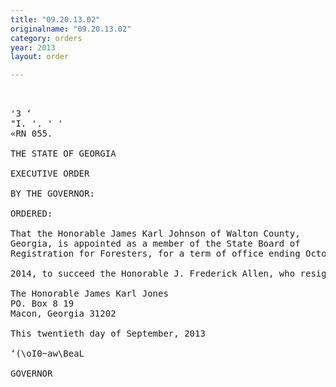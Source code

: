 ```yaml
---
title: "09.20.13.02"
originalname: "09.20.13.02"
category: orders
year: 2013
layout: order

---
```

<pre>
 

'3 ‘
"I. '. ' '
«RN 055.

THE STATE OF GEORGIA

EXECUTIVE ORDER

BY THE GOVERNOR:

ORDERED:

That the Honorable James Karl Johnson of Walton County,
Georgia, is appointed as a member of the State Board of
Registration for Foresters, for a term of office ending October 1,

2014, to succeed the Honorable J. Frederick Allen, who resigned.

The Honorable James Karl Jones
PO. Box 8 19
Macon, Georgia 31202

This twentieth day of September, 2013

‘(\oI0~aw\BeaL

GOVERNOR

</pre>
